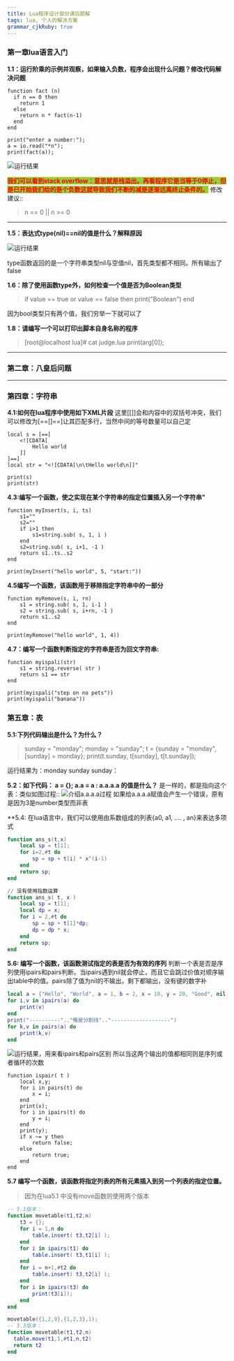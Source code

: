 ```yaml
---
title: Lua程序设计部分课后题解
tags: lua, 个人的解决方案
grammar_cjkRuby: true
---
```


### 第一章lua语言入门
**1.1：运行阶乘的示例并观察，如果输入负数，程序会出现什么问题？修改代码解决问题**
```
function fact (n)
  if n == 0 then
    return 1
  else
    return n * fact(n-1)
  end
end

print("enter a number:");
a = io.read("*n");
print(fact(a));
```

![运行结果](./images/1592117501626.png)

 <font style="background-color:yellowgreen;font-weight:bold;color:red">我们可以看到stack overflow：意思就是栈溢出。再看程序它是当等于0停止，但是已开始我们给的是个负数这就导致我们不断的减是逐渐远离终止条件的。</font>
 修改建议::
 > n == 0 || n >= 0

---

**1.5：表达式type(nil)==nil的值是什么？解释原因**

![运行结果](./images/1592118801673.png)

<font style="">
type函数返回的是一个字符串类型nil与空值nil，首先类型都不相同。所有输出了false
</font>

**1.6：除了使用函数type外，如何检查一个值是否为Boolean类型**

> if value == true or value == false then print("Boolean") end

因为bool类型只有两个值，我们穷举一下就可以了

**1.8：请编写一个可以打印出脚本自身名称的程序**
> [root@localhost lua]# cat judge.lua 
> print(arg[0]);


----

### 第二章：八皇后问题

---
### 第四章：字符串

**4.1:如何在lua程序中使用如下XML片段**
<font style="">
这里[[]]会和内容中的双括号冲突，我们可以修改为[==[]==]让其匹配多行，当然中间的等号数量可以自己定
</font>
```
local s = [==[
    <![CDATA[
        Hello world
    ]]
]==]
local str = "<![CDATA[\n\tHello world\n]]"

print(s)
print(str)
```

**4.3:编写一个函数，使之实现在某个字符串的指定位置插入另一个字符串"**
```
function myInsert(s, i, ts)
    s1=""
    s2=""
    if i>1 then
        s1=string.sub( s, 1, i )
    end
    s2=string.sub( s, i+1, -1 )
    return s1..ts..s2
end

print(myInsert("hello world", 5, "start:"))
```

**4.5编写一个函数，该函数用于移除指定字符串中的一部分**
```
function myRemove(s, i, rn)
    s1 = string.sub( s, 1, i-1 )
    s2 = string.sub( s, i+rn, -1 )
    return s1..s2
end

print(myRemove("hello world", 1, 4))
```

**4.7：编写一个函数判断指定的字符串是否为回文字符串:**
```
function myispali(str)
    s1 = string.reverse( str )
    return s1 == str
end

print(myispali("step on no pets"))
print(myispali("banana"))
```

### 第五章：表
**5.1:下列代码输出是什么？为什么？**
> sunday = "monday";
monday = "sunday";
t = {sunday = "monday", [sunday] = monday};
print(t.sunday, t[sunday], t[t.sunday]);

运行结果为：monday	sunday	sunday：<font style="background"></font>

**5.2：如下代码： a = {}; a.a = a : a.a.a.a 的值是什么？**
是一样的，都是指向这个表：类似如图过程::
![介绍a.a.a.a过程](./images/1593103721414.png)
如果给a.a.a.a赋值会产生一个错误，原有是因为3是number类型而非表

**5.4: 在lua语言中，我们可以使用由系数组成的列表{a0, a1, .... , an}来表达多项式
```lua
function ans_s(t,x)
    local sp = t[1];
    for i=2,#t do
        sp = sp + t[i] * x^(i-1)
    end
    return sp;
end

// 没有使用指数运算
function ans_s( t, x )
    local sp = t[1];
    local dp = x;
    for i = 2,#t do
        sp = sp + t[1]*dp;
        dp = dp * x;
    end
    return sp;
end
```

**5.6: 编写一个函数，该函数测试指定的表是否为有效的序列**
判断一个表是否是序列使用ipairs和pairs判断。当ipairs遇到nil就会停止，而且它会跳过价值对顺序输出table中的值。pairs除了值为nil的不输出，剩下都输出，没有键的数字补
```lua
local a = {"Hello", "World", a = 1, b = 2, x = 10, y = 20, "Good", nil, "Bye"}
for i,v in ipairs(a) do
    print(v)
end
print("----------".."俺是分割线".."-------------------")
for k,v in pairs(a) do
    print(k,v)
end
```
![运行结果，用来看ipairs和pairs区别](./images/1593107503006.png)
所以当这两个输出的值都相同则是序列或者循环的次数
```
function ispair( t )
    local x,y;
    for i in pairs(t) do
        x = i;
    end
    print(x);
    for i in ipairs(t) do
        y = i;
    end
    print(y);
    if x ~= y then
        return false;
    else
        return true;
    end
end
```
**5.7 编写一个函数，该函数将指定列表的所有元素插入到另一个列表的指定位置。**
> 因为在lua5.1 中没有move函数则使用两个版本
```lua
-- 5.1版本：
function movetable(t1,t2,n)
    t3 = {};
    for i = 1,n do
        table.insert( t3,t2[i] );
    end
    for i in ipairs(t1) do
        table.insert( t3,t1[i] );
    end
    for i = n+1,#t2 do 
        table.insert( t3,t2[i] );
    end
    for i in ipairs(t3) do 
        print(t3[i]);
    end
end

movetable({1,2,9},{1,2,3},1);
-- 5.3版本：
function movetable(t1,t2,n)
  table.move(t1,1,#t1,n,t2)
  return t2
end
```

